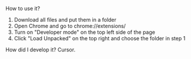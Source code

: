 How to use it?
1. Download all files and put them in a folder
2. Open Chrome and go to chrome://extensions/
3. Turn on "Developer mode" on the top left side of the page
4. Click "Load Unpacked" on the top right and choose the folder in step 1

How did I develop it?
Cursor.
